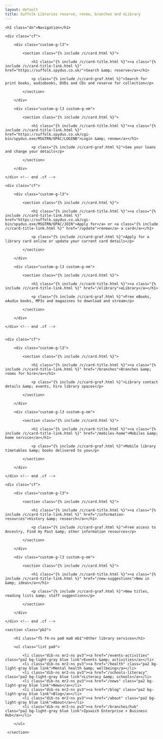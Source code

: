 ```yaml
---
layout: default
title: Suffolk Libraries reserve, renew, branches and eLibrary
---
```


<nav id="nav" class="mb2">

    <h1 class="dn">Navigation</h1>

    <div class="cf">

        <div class="custom-g-l3">

            <section class="{% include /c/card.html %}">

                <h1 class="{% include /c/card-title.html %}"><a class="{% include /c/card-title-link.html %}" href="https://suffolk.spydus.co.uk/">Search &amp; reserve</a></h1>

                <p class="{% include /c/card-graf.html %}">Search for print books, audiobooks, DVDs and CDs and reserve for collection</p>

            </section>

        </div>

        <div class="custom-g-l3 custom-g-nm">

            <section class="{% include /c/card.html %}">

                <h1 class="{% include /c/card-title.html %}"><a class="{% include /c/card-title-link.html %}" href="https://suffolk.spydus.co.uk/cgi-bin/spydus.exe/MSGTRN/OPAC/LOGINB">Login &amp; renew</a></h1>

                <p class="{% include /c/card-graf.html %}">See your loans and change your details</p>

            </section>

        </div>

    </div> <!-- end .cf -->

    <div class="cf">

        <div class="custom-g-l3">

            <section class="{% include /c/card.html %}">

                <h1 class="{% include /c/card-title.html %}"><a class="{% include /c/card-title-link.html %}" href="https://suffolk.spydus.co.uk/cgi-bin/spydus.exe/MSGTRN/OPAC/JOIN">Apply for</a> or <a class="{% include /c/card-title-link.html %}" href="/update">renew</a> a card</a></h1>

                <p class="{% include /c/card-graf.html %}">Apply for a library card online or update your current card details</p>

            </section>

        </div>

        <div class="custom-g-l3 custom-g-nm">

            <section class="{% include /c/card.html %}">

                <h1 class="{% include /c/card-title.html %}"><a class="{% include /c/card-title-link.html %}" href="/elibrary">eLibrary</a></h1>

                <p class="{% include /c/card-graf.html %}">Free eBooks, eAudio books, MP3s and magazines to download and stream</p>

            </section>

        </div>

    </div> <!-- end .cf -->


    <div class="cf">

        <div class="custom-g-l3">

            <section class="{% include /c/card.html %}">

                <h1 class="{% include /c/card-title.html %}"><a class="{% include /c/card-title-link.html %}" href="/branches">Branches &amp; rooms for hire</a></h1>

                <p class="{% include /c/card-graf.html %}">Library contact details &amp; events, hire library spaces</p>

            </section>

        </div>

        <div class="custom-g-l3 custom-g-nm">

            <section class="{% include /c/card.html %}">

                <h1 class="{% include /c/card-title.html %}"><a class="{% include /c/card-title-link.html %}" href="/mobiles-home">Mobiles &amp; home service</a></h1>

                <p class="{% include /c/card-graf.html %}">Mobile library timetables &amp; books delivered to you</p>

            </section>

        </div>

    </div> <!-- end .cf -->

    <div class="cf">

        <div class="custom-g-l3">

            <section class="{% include /c/card.html %}">

                <h1 class="{% include /c/card-title.html %}"><a class="{% include /c/card-title-link.html %}" href="/information-resources">History &amp; research</a></h1>

                <p class="{% include /c/card-graf.html %}">Free access to Ancestry, Find my Past &amp; other information resources</p>

            </section>

        </div>

        <div class="custom-g-l3 custom-g-nm">

            <section class="{% include /c/card.html %}">

                <h1 class="{% include /c/card-title.html %}"><a class="{% include /c/card-title-link.html %}" href="/new-suggestions">New in &amp; ideas</a></h1>

                <p class="{% include /c/card-graf.html %}">New titles, reading lists &amp; staff suggestions</p>

            </section>

        </div>

    </div> <!-- end .cf -->

    <section class="pb2">

        <h1 class="f5 f4-ns pa0 ma0 mb1">Other library services</h1>

        <ul class="list pa0">

            <li class="dib-ns mr2-ns pv3"><a href="/events-activities" class="pa2 bg-light-gray blue link">Events &amp; activities</a></li>
            <li class="dib-ns mr2-ns pv3"><a href="/health" class="pa2 bg-light-gray blue link">Mental health &amp; wellbeing</a></li>
            <li class="dib-ns mr2-ns pv3"><a href="/schools-literacy" class="pa2 bg-light-gray blue link">Literacy &amp; schools</a></li>
            <li class="dib-ns mr2-ns pv3"><a href="/news" class="pa2 bg-light-gray blue link">News</a></li>
            <li class="dib-ns mr2-ns pv3"><a href="/blog" class="pa2 bg-light-gray blue link">Blog</a></li>
            <li class="dib-ns mr2-ns pv3"><a href="/about" class="pa2 bg-light-gray blue link">About</a></li>
            <li class="dib-ns mr2-ns pv3"><a href="/branches/hub" class="pa2 bg-light-gray blue link">Ipswich Enterprise + Business Hub</a></li>

        </ul>

     </section>

</nav>
